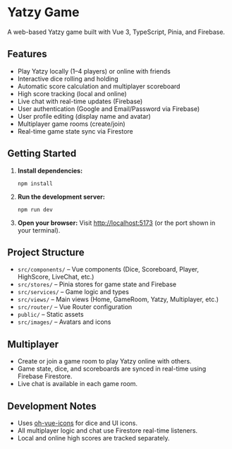 # Yatzy Game

A web-based Yatzy game built with Vue 3, TypeScript, Pinia, and Firebase.

## Features

- Play Yatzy locally (1–4 players) or online with friends
- Interactive dice rolling and holding
- Automatic score calculation and multiplayer scoreboard
- High score tracking (local and online)
- Live chat with real-time updates (Firebase)
- User authentication (Google and Email/Password via Firebase)
- User profile editing (display name and avatar)
- Multiplayer game rooms (create/join)
- Real-time game state sync via Firestore

## Getting Started

1. **Install dependencies:**

   ```
   npm install
   ```

2. **Run the development server:**

   ```
   npm run dev
   ```

3. **Open your browser:**
   Visit [http://localhost:5173](http://localhost:5173) (or the port shown in your terminal).

## Project Structure

- `src/components/` – Vue components (Dice, Scoreboard, Player, HighScore, LiveChat, etc.)
- `src/stores/` – Pinia stores for game state and Firebase
- `src/services/` – Game logic and types
- `src/views/` – Main views (Home, GameRoom, Yatzy, Multiplayer, etc.)
- `src/router/` – Vue Router configuration
- `public/` – Static assets
- `src/images/` – Avatars and icons

## Multiplayer

- Create or join a game room to play Yatzy online with others.
- Game state, dice, and scoreboards are synced in real-time using Firebase Firestore.
- Live chat is available in each game room.

## Development Notes

- Uses [oh-vue-icons](https://oh-vue-icons.js.org/) for dice and UI icons.
- All multiplayer logic and chat use Firestore real-time listeners.
- Local and online high scores are tracked separately.
